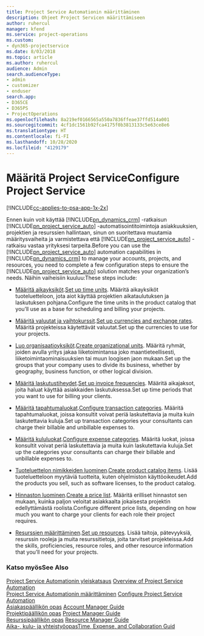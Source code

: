 ```yaml
---
title: Project Service Automationin määrittäminen
description: Ohjeet Project Servicen määrittämiseen
author: ruhercul
manager: kfend
ms.service: project-operations
ms.custom:
- dyn365-projectservice
ms.date: 8/03/2018
ms.topic: article
ms.author: ruhercul
audience: Admin
search.audienceType:
- admin
- customizer
- enduser
search.app:
- D365CE
- D365PS
- ProjectOperations
ms.openlocfilehash: 8a219ef0166565a550a7836ffeae37ffd514a001
ms.sourcegitcommit: 4cf1dc1561b92fca4175f0b3813133c5e63ce8e6
ms.translationtype: HT
ms.contentlocale: fi-FI
ms.lasthandoff: 10/28/2020
ms.locfileid: "4129179"
---
```

# <a name="configure-project-service"></a><span data-ttu-id="2e233-103">Määritä Project Service</span><span class="sxs-lookup"><span data-stu-id="2e233-103">Configure Project Service</span></span>

[!INCLUDE[cc-applies-to-psa-app-1x-2x](../includes/cc-applies-to-psa-app-1x-2x.md)]

<span data-ttu-id="2e233-104">Ennen kuin voit käyttää [!INCLUDE[pn_dynamics_crm](../includes/pn-dynamics-crm.md)] -ratkaisun [!INCLUDE[pn_project_service_auto](../includes/pn-project-service-auto.md)] -automatisointitoimintoja asiakkuuksien, projektien ja resurssien hallintaan, sinun on suoritettava muutamia määritysvaiheita ja varmistettava että [!INCLUDE[pn_project_service_auto](../includes/pn-project-service-auto.md)] -ratkaisu vastaa yrityksesi tarpeita.</span><span class="sxs-lookup"><span data-stu-id="2e233-104">Before you can use the [!INCLUDE[pn_project_service_auto](../includes/pn-project-service-auto.md)] automation capabilities in [!INCLUDE[pn_dynamics_crm](../includes/pn-dynamics-crm.md)] to manage your accounts, projects, and resources, you need to complete a few configuration steps to ensure the [!INCLUDE[pn_project_service_auto](../includes/pn-project-service-auto.md)] solution matches your organization’s needs.</span></span> <span data-ttu-id="2e233-105">Näihin vaiheisiin kuuluu:</span><span class="sxs-lookup"><span data-stu-id="2e233-105">These steps include:</span></span>  
  
-   <span data-ttu-id="2e233-106">[Määritä aikayksiköt](../psa/set-up-time-units.md).</span><span class="sxs-lookup"><span data-stu-id="2e233-106">[Set up time units](../psa/set-up-time-units.md).</span></span> <span data-ttu-id="2e233-107">Määritä aikayksiköt tuoteluetteloon, jota aiot käyttää projektien aikataulutuksen ja laskutuksen pohjana.</span><span class="sxs-lookup"><span data-stu-id="2e233-107">Configure the time units in the product catalog that you’ll use as a base for scheduling and billing your projects.</span></span>  
  
-   <span data-ttu-id="2e233-108">[Määritä valuutat ja vaihtokurssit](../psa/set-up-currencies-exchange-rates.md).</span><span class="sxs-lookup"><span data-stu-id="2e233-108">[Set up currencies and exchange rates](../psa/set-up-currencies-exchange-rates.md).</span></span> <span data-ttu-id="2e233-109">Määritä projekteissa käytettävät valuutat.</span><span class="sxs-lookup"><span data-stu-id="2e233-109">Set up the currencies to use for your projects.</span></span>  
  
-   <span data-ttu-id="2e233-110">[Luo organisaatioyksiköt](../psa/create-organizational-units.md).</span><span class="sxs-lookup"><span data-stu-id="2e233-110">[Create organizational units](../psa/create-organizational-units.md).</span></span> <span data-ttu-id="2e233-111">Määritä ryhmät, joiden avulla yritys jakaa liiketoimintansa joko maantieteellisesti,  liiketoimintaominaisuuksien tai muun loogisen jaon mukaan.</span><span class="sxs-lookup"><span data-stu-id="2e233-111">Set up the groups that your company uses to divide its business, whether by geography, business function, or other logical division.</span></span>  
  
-   <span data-ttu-id="2e233-112">[Määritä laskutustiheydet](../psa/set-up-invoice-frequencies.md).</span><span class="sxs-lookup"><span data-stu-id="2e233-112">[Set up invoice frequencies](../psa/set-up-invoice-frequencies.md).</span></span> <span data-ttu-id="2e233-113">Määritä aikajaksot, joita haluat käyttää asiakkaiden laskutuksessa.</span><span class="sxs-lookup"><span data-stu-id="2e233-113">Set up time periods that you want to use for billing your clients.</span></span>  
  
-   <span data-ttu-id="2e233-114">[Määritä tapahtumaluokat](../psa/configure-transaction-categories.md).</span><span class="sxs-lookup"><span data-stu-id="2e233-114">[Configure transaction categories](../psa/configure-transaction-categories.md).</span></span> <span data-ttu-id="2e233-115">Määritä tapahtumaluokat, joissa konsultit voivat periä laskutettavia ja muita kuin laskutettavia kuluja.</span><span class="sxs-lookup"><span data-stu-id="2e233-115">Set up transaction categories your consultants can charge their billable and unbillable expenses to.</span></span>  
  
-   <span data-ttu-id="2e233-116">[Määritä kululuokat](../psa/configure-expense-categories.md).</span><span class="sxs-lookup"><span data-stu-id="2e233-116">[Configure expense categories](../psa/configure-expense-categories.md).</span></span> <span data-ttu-id="2e233-117">Määritä luokat, joissa konsultit voivat periä laskutettavia ja muita kuin laskutettavia kuluja.</span><span class="sxs-lookup"><span data-stu-id="2e233-117">Set up the categories your consultants can charge their billable and unbillable expenses to.</span></span>  
  
-   <span data-ttu-id="2e233-118">[Tuoteluettelon nimikkeiden luominen](../psa/create-product-catalog-items.md).</span><span class="sxs-lookup"><span data-stu-id="2e233-118">[Create product catalog items](../psa/create-product-catalog-items.md).</span></span> <span data-ttu-id="2e233-119">Lisää tuoteluetteloon myytäviä tuotteita, kuten ohjelmiston käyttöoikeudet.</span><span class="sxs-lookup"><span data-stu-id="2e233-119">Add the products you sell, such as software licenses, to the product catalog.</span></span>  
  
-   <span data-ttu-id="2e233-120">[Hinnaston luominen](../psa/create-price-list.md).</span><span class="sxs-lookup"><span data-stu-id="2e233-120">[Create a price list](../psa/create-price-list.md).</span></span> <span data-ttu-id="2e233-121">Määritä erilliset hinnastot sen mukaan, kuinka paljon veloitat asiakkaalta jokaisesta projektin edellyttämästä roolista.</span><span class="sxs-lookup"><span data-stu-id="2e233-121">Configure different price lists, depending on how much you want to charge your clients for each role their project requires.</span></span>  
  
-   <span data-ttu-id="2e233-122">[Resurssien määrittäminen](../psa/set-up-resources.md).</span><span class="sxs-lookup"><span data-stu-id="2e233-122">[Set up resources](../psa/set-up-resources.md).</span></span> <span data-ttu-id="2e233-123">Lisää taitoja, pätevyyksiä, resurssin rooleja ja muita resurssitietoja, joita tarvitset projekteissa.</span><span class="sxs-lookup"><span data-stu-id="2e233-123">Add the skills, proficiencies, resource roles, and other resource information that you’ll need for your projects.</span></span>  
  
### <a name="see-also"></a><span data-ttu-id="2e233-124">Katso myös</span><span class="sxs-lookup"><span data-stu-id="2e233-124">See Also</span></span>  
 <span data-ttu-id="2e233-125">[Project Service Automationin yleiskatsaus](../psa/overview.md) </span><span class="sxs-lookup"><span data-stu-id="2e233-125">[Overview of Project Service Automation](../psa/overview.md) </span></span>  
 <span data-ttu-id="2e233-126">[Project Service Automationin määrittäminen](../psa/configure.md) </span><span class="sxs-lookup"><span data-stu-id="2e233-126">[Configure Project Service Automation](../psa/configure.md) </span></span>  
 <span data-ttu-id="2e233-127">[Asiakaspäällikön opas](../psa/account-manager-guide.md) </span><span class="sxs-lookup"><span data-stu-id="2e233-127">[Account Manager Guide](../psa/account-manager-guide.md) </span></span>  
 <span data-ttu-id="2e233-128">[Projektipäällikön opas](../psa/project-manager-guide.md) </span><span class="sxs-lookup"><span data-stu-id="2e233-128">[Project Manager Guide](../psa/project-manager-guide.md) </span></span>  
 <span data-ttu-id="2e233-129">[Resurssipäällikön opas](../psa/resource-manager-guide.md) </span><span class="sxs-lookup"><span data-stu-id="2e233-129">[Resource Manager Guide](../psa/resource-manager-guide.md) </span></span>  
 [<span data-ttu-id="2e233-130">Aika-, kulu- ja yhteistyöopas</span><span class="sxs-lookup"><span data-stu-id="2e233-130">Time, Expense, and Collaboration Guid</span></span>](../psa/time-expense-collaboration-guide.md)
